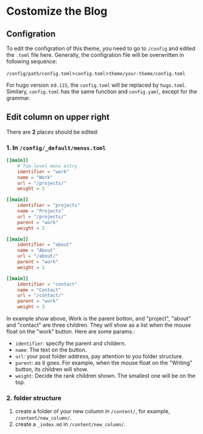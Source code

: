 # Costomize the Blog
## Configration
To edit the configration of this theme, you need to go to `/config` and edited the `.toml` file here. Generally, the configration file will be overwritten in following sequence:

`/config/path/config.toml`>`config.toml`>`theme/your-theme/config.toml`

For hugo version $\geq$`0.115`, the `config.toml` will be replaced by `hugo.toml`. Similary, `config.toml` has the same function and `config.yaml`, except for the grammar.

## Edit column on upper right
There are **2** places should be edited:
### 1. In `/config/_default/menus.toml`
```toml
[[main]]
    # Top-level menu entry
    identifier = "work"
    name = "Work"
    url = "/projects/"
    weight = 1

[[main]]
    identifier = "projects"
    name = "Projects"
    url = "/projects/"
    parent = "work"
    weight = 2

[[main]]
    identifier = "about"
    name = "About"
    url = "/about/"
    parent = "work"
    weight = 1

[[main]]
    identifier = "contact"
    name = "Contact"
    url = "/contact/"
    parent = "work"
    weight = 3
```
In example show above, Work is the parent botton, and "project", "about" and "contact" are three children. They will show as a list when the mouse float on the "work" button.
Here are some params.:
- `identifier`: specify the parent and childern.
- `name`: The text on the button.
- `url`: your post folder address, pay attention to you folder structure.
- `parent`: as it goes. For example, when the mouse float on the "Writing" button, its children will show.
- `weight`: Decide the rank children shown. The smallest one will be on the top.

### 2. folder structure
1. create a folder of your new column in `/content/`, for example, `/content/new_column/`.
2. create a `_index.md` in `/content/new_column/`.